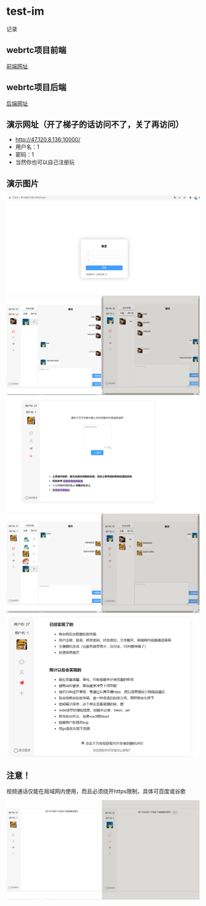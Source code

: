 # test-im
记录


## webrtc项目前端
[前端网址](https://github.com/huang104160/final-im-ui)
## webrtc项目后端
[后端网址](https://github.com/huang104160/final-im-springboot)

## 演示网址（开了梯子的话访问不了，关了再访问）
- http://47.120.8.136:10000/
- 用户名：1
- 密码：1
- 当然你也可以自己注册玩

## 演示图片
![image-20230325190126211](https://github.com/huang104160/test-im/blob/main/assets/image-20230325190126211.png)
![image-20230325180448026](https://github.com/huang104160/test-im/blob/main/assets/image-20230325180448026.png)
![image-20230325190219108](https://github.com/huang104160/test-im/blob/main/assets/image-20230325190235405.png)
![image-20230325180834076](https://github.com/huang104160/test-im/blob/main/assets/image-20230325180834076.png)
![image-20230325190602161](https://github.com/huang104160/test-im/blob/main/assets/image-20230325190602161.png)
## 注意！
视频通话仅能在局域网内使用，而且必须绕开https限制，具体可百度或谷歌


![image-20230325180807770](https://github.com/huang104160/test-im/blob/main/assets/image-20230325180807770.png)